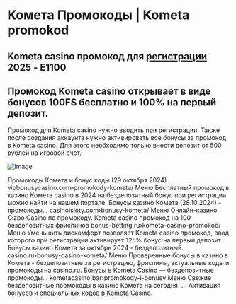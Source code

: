 # Комета Промокоды | Kometa promokod

## Kometa casino промокод для [регистрации](https://linkcasino.ru/kometa_e100) 2025 - E1100


## Промокод Kometa casino открывает в виде бонусов 100FS бесплатно и 100% на первый депозит.

Промокод для Kometa casino нужно вводить при регистрации. Также после создания аккаунта нужно активировать все бонусы за промокод в Kometa casino. Для этого необходимо только внести депозит от 500 рублей на игровой счет.


![image](https://github.com/user-attachments/assets/df4e4df3-aa27-4521-bd0c-0dad8c9375a9)

Промокоды Комета и бонус коды (29 октября 2024)... vipbonusycasino.com›promokody-kometa/ Меню Бесплатный промокод в казино Комета casino в 2024 на бездепозитный бонус при регистрации можно найти на нашем портале.
Бонусы казино Комета (28.10.2024) - промокоды... casinoisloty.com›bonusy-kometa/ Меню Онлайн-казино Gizbo Casino по промокоду. Kometa casino промокод на 100 бездепозитных фриспинов bonus-betting.ru›kometa-casino-promokod/ Меню Уменьшить дискомфорт позволяет Kometa casino промокод, ввод которого при регистрации активирует 125% бонус на первый депозит. Бонусы казино Комета за октябрь 2024 - бездепозитный... casino.ru›bonusy-casino-kometa/ Меню Проверенные бонусы в казино в Комета - бездепозитные за регистрацию, фриспины, актуальные коды и промокоды на casino.ru. Бонусы в Kometa Casino — бездепозитные промокоды... kometacasino.bar›promokody-i-bonusy Меню Свежие бездепозитные промокоды в казино Комета на сегодня. ... Активация бонусов и специальных кодов в Kometa Casino.
